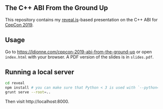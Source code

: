 ## The C++ ABI From the Ground Up

This repository contains my [reveal.js][]-based presentation on the C++ ABI
for [CppCon 2019][].

## Usage
Go to https://ldionne.com/cppcon-2019-abi-from-the-ground-up or open `index.html` with your browser.
A PDF version of the slides is in `slides.pdf`.

## Running a local server
```sh
cd reveal
npm install # you can make sure that Python < 3 is used with `--python=python2.XYZ`
grunt serve --root=..
```

Then visit http://localhost:8000.

<!-- Links -->
[CppCon 2019]: https://cppcon.org
[reveal.js]: https://github.com/hakimel/reveal.js
